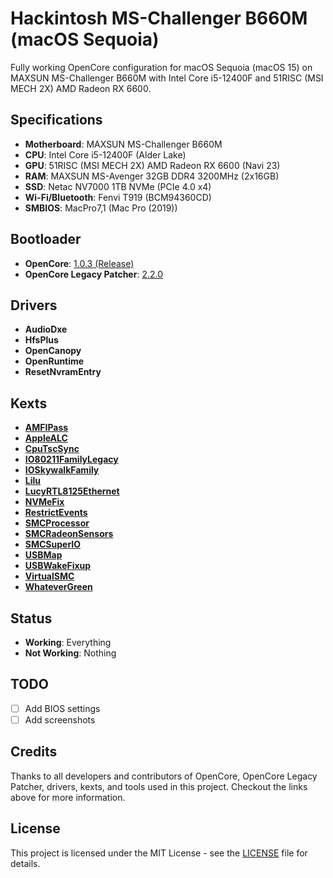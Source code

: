 # Hackintosh MS-Challenger B660M (macOS Sequoia)

Fully working OpenCore configuration for macOS Sequoia (macOS 15) on MAXSUN MS-Challenger B660M with Intel Core i5-12400F and 51RISC (MSI MECH 2X) AMD Radeon RX 6600.

## Specifications

- **Motherboard**: MAXSUN MS-Challenger B660M
- **CPU**: Intel Core i5-12400F (Alder Lake)
- **GPU**: 51RISC (MSI MECH 2X) AMD Radeon RX 6600 (Navi 23)
- **RAM**: MAXSUN MS-Avenger 32GB DDR4 3200MHz (2x16GB)
- **SSD**: Netac NV7000 1TB NVMe (PCIe 4.0 x4)
- **Wi-Fi/Bluetooth**: Fenvi T919 (BCM94360CD)
- **SMBIOS**: MacPro7,1 (Mac Pro (2019))

## Bootloader

- **OpenCore**: [1.0.3 (Release)](https://github.com/acidanthera/OpenCorePkg)
- **OpenCore Legacy Patcher**: [2.2.0](https://github.com/dortania/OpenCore-Legacy-Patcher)

## Drivers

- **AudioDxe**
- **HfsPlus**
- **OpenCanopy**
- **OpenRuntime**
- **ResetNvramEntry**

## Kexts

- **[AMFIPass](https://github.com/osy/AMFIPass)**
- **[AppleALC](https://github.com/acidanthera/AppleALC)**
- **[CpuTscSync](https://github.com/acidanthera/CpuTscSync)**
- **[IO80211FamilyLegacy](https://github.com/dortania/OpenCore-Legacy-Patcher/tree/main/payloads/Kexts/Wifi)**
- **[IOSkywalkFamily](https://github.com/dortania/OpenCore-Legacy-Patcher/tree/main/payloads/Kexts/Wifi)**
- **[Lilu](https://github.com/acidanthera/Lilu)**
- **[LucyRTL8125Ethernet](https://github.com/Mieze/LucyRTL8125Ethernet)**
- **[NVMeFix](https://github.com/acidanthera/NVMeFix)**
- **[RestrictEvents](https://github.com/acidanthera/RestrictEvents)**
- **[SMCProcessor](https://github.com/acidanthera/VirtualSMC)**
- **[SMCRadeonSensors](https://github.com/ChefKissInc/SMCRadeonSensors)**
- **[SMCSuperIO](https://github.com/acidanthera/VirtualSMC)**
- **[USBMap](https://github.com/corpnewt/USBMap)**
- **[USBWakeFixup](https://github.com/osy/USBWakeFixup)**
- **[VirtualSMC](https://github.com/acidanthera/VirtualSMC)**
- **[WhateverGreen](https://github.com/acidanthera/WhateverGreen)**

## Status

- **Working**: Everything
- **Not Working**: Nothing

## TODO

- [ ] Add BIOS settings
- [ ] Add screenshots

## Credits

Thanks to all developers and contributors of OpenCore, OpenCore Legacy Patcher, drivers, kexts, and tools used in this project. Checkout the links above for more information.

## License

This project is licensed under the MIT License - see the [LICENSE](LICENSE) file for details.
